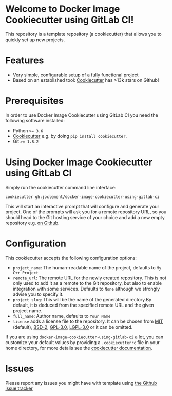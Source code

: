 # Welcome to Docker Image Cookiecutter using GitLab CI!

This repository is a template repository (a cookiecutter) that allows you to quickly
set up new projects.

# Features

- Very simple, configurable setup of a fully functional project
- Based on an established tool: [Cookiecutter](https://github.com/cookiecutter/cookiecutter) has >13k stars on Github!

# Prerequisites

In order to use Docker Image Cookiecutter using GitLab CI you need the following software installed:

- Python `>= 3.6`
- [Cookiecutter](https://github.com/cookiecutter/cookiecutter) e.g. by doing `pip install cookiecutter`.
- Git `>= 1.8.2`

# Using Docker Image Cookiecutter using GitLab CI

Simply run the cookiecutter command line interface:

```
cookiecutter gh:joclement/docker-image-cookiecutter-using-gitlab-ci
```

This will start an interactive prompt that will configure and generate your project.
One of the prompts will ask you for a remote repository URL, so you should head to
the Git hosting service of your choice and add a new empty repository e.g. [on Github](https://github.com/new).

# Configuration

This cookiecutter accepts the following configuration options:

- `project_name`: The human-readable name of the project, defaults to `My C++ Project`
- `remote_url`: The remote URL for the newly created repository. This is not only used
  to add it as a remote to the Git repository, but also to enable integration with some
  services. Defaults to `None` although we strongly advise you to specify it.
- `project_slug`: This will be the name of the generated directory.By default, it is deduced from the specified remote URL and the given project name.
- `full_name`: Author name, defaults to `Your Name`
- `license` adds a license file to the repository. It can be chosen from [MIT](https://opensource.org/licenses/MIT) (default), [BSD-2](https://opensource.org/licenses/BSD-2-Clause), [GPL-3.0](https://opensource.org/licenses/GPL-3.0), [LGPL-3.0](https://opensource.org/licenses/LGPL-3.0) or it can be omitted.

If you are using `docker-image-cookiecutter-using-gitlab-ci` a lot, you can customize your default values
by providing a `.cookiecutterrc` file in your home directory, for more details see the
[cookiecutter documentation](https://cookiecutter.readthedocs.io/en/latest/advanced/user_config.html).

# Issues

Please report any issues you might have with template using [the Github issue
tracker](https://github.com/joclement/docker-image-cookiecutter-using-gitlab-ci)
